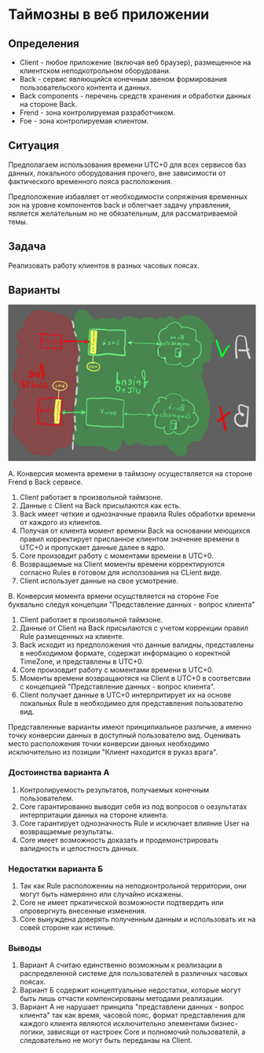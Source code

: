 # Таймозны в веб приложении

## Определения
+ Client - любое приложение (включая веб браузер), размещенное на клиентском неподкотрольном оборудовани.
+ Back - сервис являющийся конечным звеном формирования пользовательского контента и данных.
+ Back components - перечень средств хранения и обработки данных на стороне Back.
+ Frend - зона контролируемая разработчиком.
+ Foe - зона контролируемая клиентом.

## Ситуация
Предполагаем использования времени UTC+0 для всех сервисов баз данных, локального оборудования прочего, вне зависимости от фактического временного пояса расположения.

Предположение избавляет от необходимости сопряжения временных зон на уровне компонентов back и облегчает задачу управления, является желательным но не обязательным, для рассматриваемой темы.

## Задача
Реализовать работу клиентов в разных часовых поясах.

## Варианты

![Рассматриваемаые варианты](https://github.com/johnthesmith/scraps/blob/main/images/TimeZoneFrienOrFoe.jpg)

A. Конверсия момента времени в таймзону осуществляется на стороне Frend в Back сервисе.

1. Client работает в произвольной таймзоне. 
0. Данные с Client на Back присылаются как есть. 
0. Back имеет четкие и однозначные правила Rules обработки времени от каждого из клиентов. 
0. Получая от клиента момент времени Back на основании меющихся правил корректирует присланное клиентом значение времени в UTC+0 и пропускает данные далее в ядро.
0. Core произовдит работу с моментами времени в UTC+0.
0. Возвращаемые на Client моменты времени корректируются согласно Rules в готовом для исползования на CLient виде.
0. Client использует данные на свое усмотрение.

B. Конверсия момента врмени осущствляется на стороне Foe буквально следуя концепции "Представление данных - вопрос клиента"

1. Client работает в произвольной таймзоне. 
0. Данные от Сlient на Back присылаются с учетом коррекции правил Rule размещенных на клиенте.
0. Back исходит из предположения что данные валидны, представлены в необходимом формате, содержат информацию о коректной TimeZone, и представлены в UTC+0.
0. Core произовдит работу с моментами времени в UTC+0.
0. Моменты времени возвращаютяся на Client в UTC+0 в соответсвии с концепцией "Представление данных - вопрос клиента".
0. Client получает данные в UTC+0 интерпритирует их на основе локальных Rule в необходимео для представления пользователю вид.

Представленные варианты имеют принципиальное различие, а именно точку конверсии данных в доступный пользователю вид.
Оценивать место расположения точки конверсии данных необходимо исключительно из позиции "Клиент находится в руказ врага". 

### Достоинства варианта А

1. Контролируемость результатов, получаемых конечным пользователем.
0. Core гарантированно выводит себя из под вопросов о оезультатах интерпритации данных на стороне клиента.
0. Core гарантирует однозначность Rule и исключает влияние User на возвращаемые результаты.
0. Core имеет возможность доказать и продемонстрировать валидность и целостность данных.   

### Недостатки варианта Б

1. Так как Rule расположениы на неподконтрольной территории, они могут быть намерянно или случайно искажены.
0. Core не имеет пркатической возможности подтвердить или опровергнуть внесенные изменения.
0. Соre вынуждена доверять полученным данным и использовать их на совей стороне как истиные.
    
### Выводы
1. Вариант A cчитаю единственно возможным к реализации в распределенной системе для пользователей в различных часовых поясах.
0. Вариант Б содержит концептуальные недостатки, которые могут быть лишь отчасти компенсированы методами реализации.
0. Вариант А не нарушает принципа "представлени данных - вопрос клиента" так как время, часовой пояс, формат представления для каждого клиента являются исключительно элементами бизнес-логики, зависящи от настроек Core и полномочий пользователй, а следовательно не могут быть переданаы на Client.

